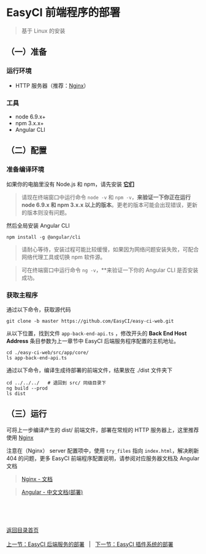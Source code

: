 # EasyCI 前端程序的部署

> 基于 Linux 的安装

## （一）准备

### 运行环境

- HTTP 服务器（推荐：[Nginx](https://nginx.org/)）

### 工具

- node 6.9.x+
- npm 3.x.x+
- Angular CLI

## （二）配置

### 准备编译环境

如果你的电脑里没有 Node.js 和 npm，请先安装 **[它们](https://nodejs.org/en/download/)**

> 请现在终端窗口中运行命令 `node -v` 和 `npm -v`，**来验证一下你正在运行 node 6.9.x 和 npm 3.x.x 以上的版本**。更老的版本可能会出现错误，更新的版本则没有问题。

然后全局安装 Angular CLI

```
npm install -g @angular/cli
```

> 请耐心等待，安装过程可能比较缓慢，如果因为网络问题安装失败，可配合网络代理工具或切换 npm 软件源。

> 可在终端窗口中运行命令 `ng -v`，**来验证一下你的 Angular CLI 是否安装成功。

### 获取主程序

通过以下命令，获取源代码

```
git clone -b master https://github.com/EasyCI/easy-ci-web.git
```

从以下位置，找到文件 `app-back-end-api.ts` ，修改开头的 **Back End Host Address** 条目参数为上一章节中 EasyCI 后端服务程序配置的主机地址。

```
cd ./easy-ci-web/src/app/core/
ls app-back-end-api.ts
```

通过以下命令，编译生成待部署的前端文件，结果放在 ./dist 文件夹下

```
cd ../../../   # 退回到 src/ 同级目录下
ng build --prod
ls dist
```

## （三）运行

可将上一步编译产生的 dist/ 前端文件，部署在常规的 HTTP 服务器上，这里推荐使用 [Nginx](https://nginx.org/)

注意在（Nginx） server 配置项中，使用 `try_files` 指向 `index.html`，解决刷新 404 的问题，更多 EasyCI 前端程序配置说明，请参阅对应服务器文档及 Angular 文档

> [Nginx - 文档](https://nginx.org/en/docs/)

> [Angular - 中文文档(部署)](https://www.angular.cn/guide/deployment)



<br/><br/><br/>

<div id="bom">
    <a href="./README.md">返回目录首页</a>
</div>
<br>
<div id="bom">
    <a href="./install_back_end.md">上一节：EasyCI 后端服务的部署</a>
    &nbsp;&nbsp;|&nbsp;&nbsp;
    <a href="./install_plugin.md">下一节：EasyCI 插件系统的部署</a>
</div>

<link rel="stylesheet" rev="stylesheet" href="./assets/css/easy-ci.css" type="text/css"/>